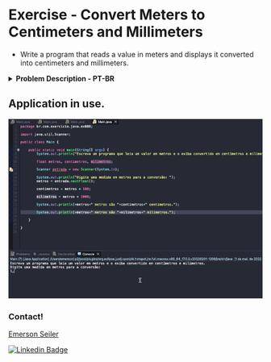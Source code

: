 # Exercise - Convert Meters to Centimeters and Millimeters
- Write a program that reads a value in meters and displays it converted into centimeters and millimeters.

<details >
  <summary><b>Problem Description - PT-BR</b></summary>

- Escreva um programa que leia um valor em metros e o exiba convertido em centímetros e milimetros.

</details>

## Application in use.

![Gif Exercicio](./img/exercicio.gif)

### Contact!

[Emerson Seiler](https://www.linkedin.com/in/seileremerson/)

[![Linkedin Badge](https://img.shields.io/badge/-seileremerson-blue?style=flat-square&logo=Linkedin&logoColor=white&link=https://www.linkedin.com/in/diogoalvesti/)](https://www.linkedin.com/in/seileremerson/)